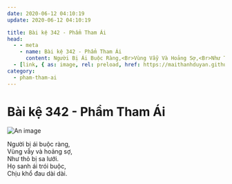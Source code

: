 ```yaml
---
date: 2020-06-12 04:10:19
update: 2020-06-12 04:10:19

title: Bài kệ 342 - Phẩm Tham Ái
head:
  - - meta
    - name: Bài kệ 342 - Phẩm Tham Ái
      content: Người Bị Ái Buộc Ràng,<Br>Vùng Vẫy Và Hoảng Sợ,<Br>Như Thỏ Bị Sa Lưới.<Br>Họ Sanh Ái Trói Buộc,<Br>Chịu Khổ Đau Dài Dài.<Br>
  - [link, { as: image, rel: preload, href: https://maithanhduyan.github.io/kinh-phap-cu/img/pham-tham-ai/pham-tham-ai-342.jpg }]
category:
  - pham-tham-ai
---
```


# Bài kệ 342 - Phẩm Tham Ái

![An image](/img/pham-tham-ai/pham-tham-ai-342.jpg)

Người bị ái buộc ràng,<br>Vùng vẫy và hoảng sợ,<br>Như thỏ bị sa lưới.<br>Họ sanh ái trói buộc,<br>Chịu khổ đau dài dài.<br>
